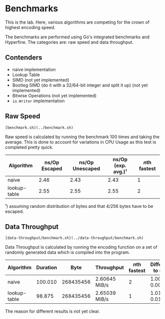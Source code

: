 # Benchmarks

This is the lab. Here, various algorithms are competing for the crown of highest
encoding speed.

The benchmarks are performed using Go's integrated benchmarks and Hyperfine. The
categories are: raw speed and data throughput.

## Contenders

- naive implementation
- Lookup Table
- SIMD (not yet implemented)
- Bootleg SIMD (do it with a 32/64-bit integer and split it up) (not yet implemented)
- Bitwise Operations (not yet implemented)
- `io.Writer` implementation

## Raw Speed

`[benchmark.sh](../benchmark.sh)` 

Raw speed is calculated by running the benchmark 100 times and taking the 
average. This is done to account for variations in CPU Usage as this test is
completed pretty quick.

| Algorithm    | ns/Op Escaped | ns/Op Unescaped | ns/Op (exp. avg.)¹ | *n*th fastest |
|--------------|---------------|-----------------|--------------------|---------------|
| naive        | 2.46          | 2.43            | 2.43               | 1             |
| lookup-table | 2.55          | 2.55            | 2.55               | 2             |

¹) assuming random distribution of bytes and that 4/256 bytes have to be escaped.

## Data Throughput

`[data-throughput/benchmark.sh](../data-throughput/benchmark.sh)`

Data Throughput is calculated by running the encoding function on a set of
randomly generated data which is compiled into the program.

| Algorithm    | Duration | Byte      | Throughput    | *n*th fastest | Difference to naive |
|--------------|----------|-----------|---------------|---------------|---------------------|
| naive        | 100.010  | 268435456 | 2.60645 MiB/s | 2             | 1.00 ± 0.00 times   |
| lookup-table |  98.875  | 268435456 | 2.65039 MiB/s | 1             | 1.01 ± 0.01 times   |

The reason for different results is not yet clear.
